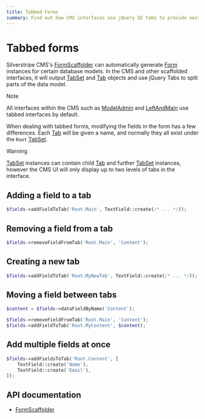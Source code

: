 ```yaml
---
title: Tabbed Forms
summary: Find out how CMS interfaces use jQuery UI tabs to provide nested FormFields.
---
```


# Tabbed forms

Silverstripe CMS's [FormScaffolder](api:SilverStripe\Forms\FormScaffolder) can automatically generate [Form](api:SilverStripe\Forms\Form) instances for certain database models. In the
CMS and other scaffolded interfaces, it will output [TabSet](api:SilverStripe\Forms\TabSet) and [Tab](api:SilverStripe\Forms\Tab) objects and use jQuery Tabs to split
parts of the data model.

> [!NOTE]
> All interfaces within the CMS such as [ModelAdmin](api:SilverStripe\Admin\ModelAdmin) and [LeftAndMain](api:SilverStripe\Admin\LeftAndMain) use tabbed interfaces by default.

When dealing with tabbed forms, modifying the fields in the form has a few differences. Each [Tab](api:SilverStripe\Forms\Tab) will be given a
name, and normally they all exist under the `Root` [TabSet](api:SilverStripe\Forms\TabSet).

> [!WARNING]
> [TabSet](api:SilverStripe\Forms\TabSet) instances can contain child [Tab](api:SilverStripe\Forms\Tab) and further [TabSet](api:SilverStripe\Forms\TabSet) instances, however the CMS UI will only
> display up to two levels of tabs in the interface.

## Adding a field to a tab

```php
$fields->addFieldToTab('Root.Main', TextField::create(/* ... */));
```

## Removing a field from a tab

```php
$fields->removeFieldFromTab('Root.Main', 'Content');
```

## Creating a new tab

```php
$fields->addFieldToTab('Root.MyNewTab', TextField::create(/* ... */));
```

## Moving a field between tabs

```php
$content = $fields->dataFieldByName('Content');

$fields->removeFieldFromTab('Root.Main', 'Content');
$fields->addFieldToTab('Root.MyContent', $content);
```

## Add multiple fields at once

```php
$fields->addFieldsToTab('Root.Content', [
    TextField::create('Name'),
    TextField::create('Email'),
]);
```

## API documentation

- [FormScaffolder](api:SilverStripe\Forms\FormScaffolder)
